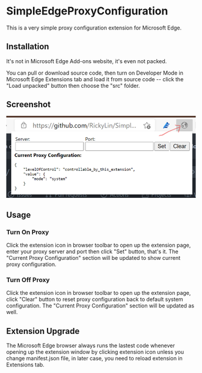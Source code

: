 # SimpleEdgeProxyConfiguration
This is a very simple proxy configuration extension for Microsoft Edge.

## Installation
It's not in Microsoft Edge Add-ons website, it's even not packed.

You can pull or download source code, then turn on Developer Mode in Microsoft Edge Extensions tab and load it from source code -- click the "Load unpacked" button then choose the "src" folder.

## Screenshot

![UI Screenshot](https://github.com/RickyLin/SimpleEdgeProxyConfiguration/blob/main/documents/images/UI.png)

## Usage

### Turn On Proxy
Click the extension icon in browser toolbar to open up the extension page, enter your proxy server and port then click "Set" button, that's it. The "Current Proxy Configuration" section will be updated to show current proxy configuration.

### Turn Off Proxy
Click the extension icon in browser toolbar to open up the extension page, click "Clear" button to reset proxy configuration back to default system configuration. The "Current Proxy Configuration" section will be updated as well.

## Extension Upgrade
The Microsoft Edge browser always runs the lastest code whenever opening up the extension window by clicking extension icon unless you change manifest.json file, in later case, you need to reload extension in Extensions tab.

